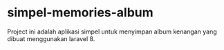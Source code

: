 # simpel-memories-album
Project ini adalah aplikasi simpel untuk menyimpan album kenangan yang dibuat menggunakan laravel 8.
